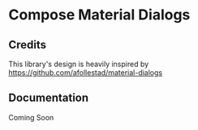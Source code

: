 # Compose Material Dialogs

## Credits

This library's design is heavily inspired by https://github.com/afollestad/material-dialogs

## Documentation

Coming Soon



 
